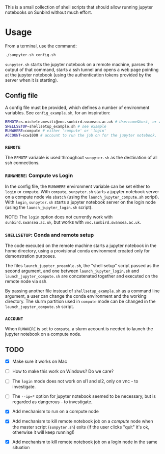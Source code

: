 This is a small collection of shell scripts that should allow running
jupyter notebooks on Sunbird without much effort.

# Usage
From a terminal, use the command:
```bash
./sunpyter.sh config.sh
```
`sunpyter.sh` starts the jupyter notebook on a remote machine, parses the output 
of that command, starts a ssh tunnel and opens a web page pointing at the 
jupyter notebook (using the authentication tokens provided by the server
when it is starting).

## Config file
A config file must be provided, which defines a number of environment 
variables. See `config_example.sh`, for an inspiration:
```bash
REMOTE=s.michele.mesiti@vnc.sunbird.swansea.ac.uk # Username&host, or alias
SHELLSETUP=shellsetup_example.sh # see example
RUNWHERE=compute # either 'compute' or 'login'
ACCOUNT=scw1000 # account to run the job on for the jupyter notebook.
```
### `REMOTE`
The `REMOTE` variable is used throughout `sunpyter.sh` as the destination of 
all ssh connections.

### `RUNWHERE`: Compute vs Login
In the config file, the `RUNWHERE` environment variable can be set either
to `login` or `compute`. With `compute`, `sunpyter.sh` starts a jupyter notebook 
server on a compute node via `sbatch` (using the `launch_jupyter_compute.sh` 
script).
With `login`, `sunpyter.sh` starts a jupyter notebook server on the login node
(using the `launch_jupyter_login.sh` script).

NOTE: The `login` option does not currently work with `sunbird.swansea.ac.uk`, 
but works with `vnc.sunbird.swansea.ac.uk`.

### `SHELLSETUP`: Conda and remote setup

The code executed on the remote machine starts a jupyter notebook in the home 
directory, using a provisional conda environment created only for demonstration
purposes.

The files `launch_jupyter_preamble.sh`, the "shell setup" script passed as the 
second argument, and one between `launch_jupyter_login.sh` and 
`launch_jupyter_compute.sh` are concatenated together and executed on the 
remote node via ssh.

By passing another file instead of `shellsetup_example.sh` as a command line 
argument, a user can change the conda environment and the working directory. 
The slurm partition used in `compute` mode can be changed in the 
`launch_jupyter_compute.sh` script. 

### `ACCOUNT`
When `RUNWHERE` is set to `compute`, a slurm account is needed to launch the
jupyter notebook on a compute node.


## TODO 
- [x] Make sure it works on Mac
- [ ] How to make this work on Windows? Do we care?
- [ ] The `login` mode does not work on sl1 and sl2, only on vnc - to investigate.
- [ ] The `--ip=*` option for jupyter notebook seemed to be necessary, but is 
      regarded as dangerous - to investigate.
- [x] Add mechanism to run on a compute node
- [x] Add mechanism to kill remote notebook job on a *compute* node when the master 
      script (`sunpyter.sh`) exits (if the user clicks "quit" it's ok, otherwise it 
      will keep running!)
- [x] Add mechanism to kill remote notebook job on a login node in the same 
      situation

